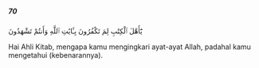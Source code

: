 ##### 70

<span class="ayah">يَٰٓأَهْلَ ٱلْكِتَٰبِ لِمَ تَكْفُرُونَ بِـَٔايَٰتِ ٱللَّهِ وَأَنتُمْ تَشْهَدُونَ</span>

<span class="ayah_translation">Hai Ahli Kitab, mengapa kamu mengingkari ayat-ayat Allah, padahal kamu mengetahui (kebenarannya).</span>
